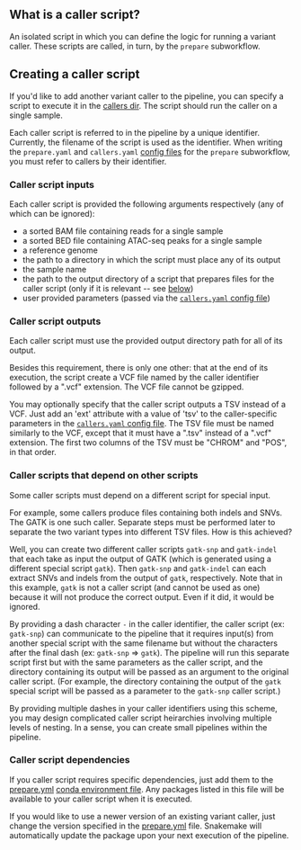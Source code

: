## What is a caller script?
An isolated script in which you can define the logic for running a variant caller. These scripts are called, in turn, by the `prepare` subworkflow.

## Creating a caller script
If you'd like to add another variant caller to the pipeline, you can specify a script to execute it in the [callers dir](/callers).
The script should run the caller on a single sample.

Each caller script is referred to in the pipeline by a unique identifier.
Currently, the filename of the script is used as the identifier.
When writing the `prepare.yaml` and `callers.yaml` [config files](/configs) for the `prepare` subworkflow, you must refer to callers by their identifier.

### Caller script inputs
Each caller script is provided the following arguments respectively (any of which can be ignored):
- a sorted BAM file containing reads for a single sample
- a sorted BED file containing ATAC-seq peaks for a single sample
- a reference genome
- the path to a directory in which the script must place any of its output
- the sample name
- the path to the output directory of a script that prepares files for the caller script (only if it is relevant -- see [below](#caller-scripts-that-depend-on-other-scripts))
- user provided parameters (passed via the [`callers.yaml` config file](/configs/callers.yaml))

### Caller script outputs
Each caller script must use the provided output directory path for all of its output.

Besides this requirement, there is only one other: that at the end of its execution, the script create a VCF file named by the caller identifier followed by a ".vcf" extension. The VCF file cannot be gzipped.

You may optionally specify that the caller script outputs a TSV instead of a VCF. Just add an 'ext' attribute with a value of 'tsv' to the caller-specific parameters in the [`callers.yaml` config file](/configs/callers.yaml). The TSV file must be named similarly to the VCF, except that it must have a ".tsv" instead of a ".vcf" extension. The first two columns of the TSV must be "CHROM" and "POS", in that order.

### Caller scripts that depend on other scripts
Some caller scripts must depend on a different script for special input.

For example, some callers produce files containing both indels and SNVs. The GATK is one such caller.
Separate steps must be performed later to separate the two variant types into different TSV files. How is this achieved?

Well, you can create two different caller scripts `gatk-snp` and `gatk-indel` that each take as input the output of GATK (which is generated using a different special script `gatk`).
Then `gatk-snp` and `gatk-indel` can each extract SNVs and indels from the output of `gatk`, respectively.
Note that in this example, `gatk` is not a caller script (and cannot be used as one) because it will not produce the correct output. Even if it did, it would be ignored.

By providing a dash character `-` in the caller identifier, the caller script (ex: `gatk-snp`) can communicate to the pipeline that it requires input(s) from another special script with the same filename but without the characters after the final dash (ex: `gatk-snp` => `gatk`).
The pipeline will run this separate script first but with the same parameters as the caller script, and the directory containing its output will be passed as an argument to the original caller script. (For example, the directory containing the output of the `gatk` special script will be passed as a parameter to the `gatk-snp` caller script.)

By providing multiple dashes in your caller identifiers using this scheme, you may design complicated caller script heirarchies involving multiple levels of nesting. In a sense, you can create small pipelines within the pipeline.

### Caller script dependencies
If you caller script requires specific dependencies, just add them to the [prepare.yml](/envs/prepare.yml) [conda environment file](https://conda.io/projects/conda/en/latest/user-guide/tasks/manage-environments.html#create-env-file-manually).
Any packages listed in this file will be available to your caller script when it is executed.

If you would like to use a newer version of an existing variant caller, just change the version specified in the [prepare.yml](/envs/prepare.yml) file. Snakemake will automatically update the package upon your next execution of the pipeline.
